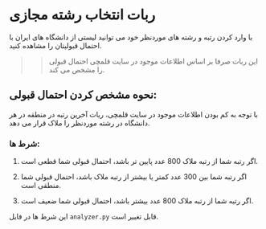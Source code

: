 # ربات انتخاب رشته مجازی
با وارد کردن رتبه و رشته های موردنظر خود می توانید لیستی از دانشگاه های ایران با احتمال قبولیتان را مشاهده کنید.

>> این ربات صرفا بر اساس اطلاعات موجود در سایت قلمچی احتمال قبولی را مشخص می کند.

## نحوه مشخص کردن احتمال قبولی:
با توجه به کم بودن اطلاعات موجود در سایت قلمچی، ربات آخرین رتبه در منطقه در هر دانشگاه در رشته موردنظر را ملاک قرار می دهد.

### شرط ها:
1. اگر رتبه شما از رتبه ملاک 800 عدد پایین تر باشد، احتمال قبولی شما قطعی است.

2. اگر رتبه شما بین 300 عدد کمتر یا بیشتر از رتبه ملاک باشد، احتمال قبولی شما منطقی است.

3. اگر رتبه شما از رتبه ملاک 800 عدد بیشتر باشد، احتمال قبولی شما ضعیف است.

این شرط ها در فایل ```analyzer.py``` قابل تغییر است.

